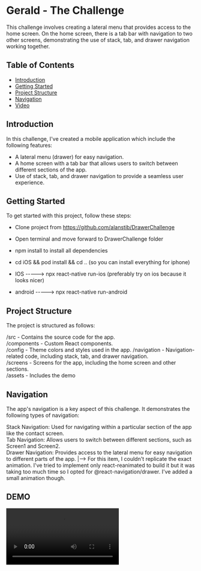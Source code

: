 # Gerald - The Challenge

This challenge involves creating a lateral menu that provides access to the home screen. On the home screen, there is a tab bar with navigation to two other screens, demonstrating the use of stack, tab, and drawer navigation working together.

## Table of Contents

- [Introduction](#introduction)
- [Getting Started](#getting-started)
- [Project Structure](#project-structure)
- [Navigation](#navigation)
- [Video](#video)

## Introduction

In this challenge, I've created a mobile application which include the following features:

- A lateral menu (drawer) for easy navigation.
- A home screen with a tab bar that allows users to switch between different sections of the app.
- Use of stack, tab, and drawer navigation to provide a seamless user experience.

## Getting Started

To get started with this project, follow these steps:

- Clone project from https://github.com/alanstib/DrawerChallenge
- Open terminal and move forward to DrawerChallenge folder
- npm install to install all dependencies
- cd iOS && pod install && cd .. (so you can install everything for iphone)

- IOS -----> npx react-native run-ios (preferably try on ios because it looks nicer)
- android -----> npx react-native run-android

## Project Structure

The project is structured as follows:

/src - Contains the source code for the app.  
    /components - Custom React components.  
    /config - Theme colors and styles used in the app.
    /navigation - Navigation-related code, including stack, tab, and drawer navigation.  
    /screens - Screens for the app, including the home screen and other sections.  
    /assets - Includes the demo

## Navigation

The app's navigation is a key aspect of this challenge. It demonstrates the following types of navigation:

Stack Navigation: Used for navigating within a particular section of the app like the contact screen.  
Tab Navigation: Allows users to switch between different sections, such as Screen1 and Screen2.  
Drawer Navigation: Provides access to the lateral menu for easy navigation to different parts of the app.
|--> For this item, I couldn't replicate the exact animation. I've tried to implement only react-reanimated to build it but it was taking too much time so I opted for @react-navigation/drawer. I've added a small animation though.

## DEMO

![Drawer Demo](./src/assets/demo.mp4)
